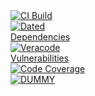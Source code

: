 

<!-- START PavanMudigonda/coverage-reporter@main/badge-template.md -->
<svg fill="none" viewBox="0 0 120 120" width="120" height="120" xmlns="http://www.w3.org/2000/svg">
  <foreignObject width="100%" height="100%">
    <div xmlns="http://www.w3.org/1999/xhtml">
      <a href="">
<img alt="CI Build" src="https://github.com/PavanMudigonda/action-dynamic-readme/actions/workflows/$GITHUB_WORKFLOW/badge.svg?branch=main>
      </a>
<br/>
<img alt="Stale Pull Requests" src=".github/badges/stale-pr-count.svg">
<br/>
<img alt="Dated Dependencies" src=".github/badges/dated-dependency-count.svg">
<br/>
<img alt="Veracode Vulnerabilities" src=".github/badges/veracode-vulnerability-counts.svg">
<br/>
<img alt="Code Coverage" src=".github/badges/code-coverage.svg">
<br/>
<img alt="DUMMY" src=".github/badges/dummy.svg">
<br/>                                                              
<img alt="Latest Release" src=".github/badges/latest-release.svg">
    </div>
  </foreignObject>
  </svg>

---
<!-- END PavanMudigonda/coverage-reporter@main/badge-template.md -->

---



